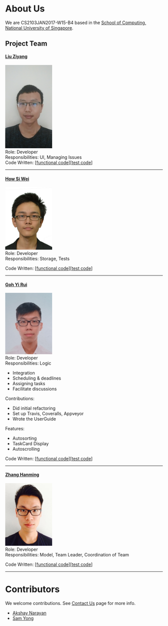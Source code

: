 # About Us

We are CS2103JAN2017-W15-B4 based in the [School of Computing, National University of Singapore](http://www.comp.nus.edu.sg).

## Project Team

#### [Liu Ziyang](http://github.com/VeryLazyBoy)
<img src="images/verylazyboy.png" width="150"><br>
Role: Developer <br>
Responsibilities: UI,
                  Managing Issues <br>
Code Written: [[functional code](./collated/main/A0148037E.md)][[test code](./collated/test/A0148037E.md)]

-----

#### [How Si Wei](http://github.com/howsiwei)
<img src="images/howsiwei.png" width="150"><br>
Role: Developer <br>
Responsibilities: Storage,
                  Tests

Code Written: [[functional code](./collated/main/A0147622H.md)][[test code](./collated/test/A0147622H.md)]

-----

#### [Goh Yi Rui](http://github.com/yirui94)
<img src="images/yirui94.png" width="150"><br>
Role: Developer <br>
Responsibilities: Logic

* Integration
* Scheduling & deadlines
* Assigning tasks
* Facilitate discussions

Contributions:

* Did initial refactoring
* Set up Travis, Coveralls, Appveyor
* Wrote the UserGuide

Features:

* Autosorting
* TaskCard Display
* Autoscrolling

Code Written: [[functional code](./collated/main/A0139438W.md)][[test code](./collated/test/A0139438W.md)]

-----

#### [Zhang Hanming](https://github.com/ZhangHanming)
<img src="images/zhanghanming.png" width="150"><br>
 Role: Developer <br>
 Responsibilities: Model,
                   Team Leader,
                   Coordination of Team

Code Written: [[functional code](./collated/main/A0121658E.md)][[test code](./collated/test/A0121658E.md)]

 -----

# Contributors

We welcome contributions. See [Contact Us](ContactUs.md) page for more info.

* [Akshay Narayan](https://github.com/se-edu/addressbook-level4/pulls?q=is%3Apr+author%3Aokkhoy)
* [Sam Yong](https://github.com/se-edu/addressbook-level4/pulls?q=is%3Apr+author%3Amauris)
